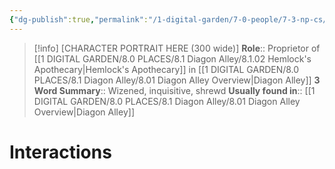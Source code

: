 ```yaml
---
{"dg-publish":true,"permalink":"/1-digital-garden/7-0-people/7-3-np-cs/harley-hemlock/","tags":["#person","diagon-alley","#shopkeeper"]}
---
```


>[!info] 
>[CHARACTER PORTRAIT HERE (300 wide)]
>**Role**:: Proprietor of [[1 DIGITAL GARDEN/8.0 PLACES/8.1 Diagon Alley/8.1.02 Hemlock's Apothecary\|Hemlock's Apothecary]] in [[1 DIGITAL GARDEN/8.0 PLACES/8.1 Diagon Alley/8.01 Diagon Alley Overview\|Diagon Alley]]
>**3 Word Summary**:: Wizened, inquisitive, shrewd
>**Usually found in**:: [[1 DIGITAL GARDEN/8.0 PLACES/8.1 Diagon Alley/8.01 Diagon Alley Overview\|Diagon Alley]]

# Interactions

